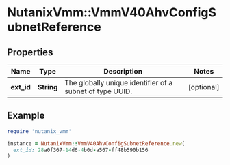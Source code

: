# NutanixVmm::VmmV40AhvConfigSubnetReference

## Properties

| Name | Type | Description | Notes |
| ---- | ---- | ----------- | ----- |
| **ext_id** | **String** | The globally unique identifier of a subnet of type UUID. | [optional] |

## Example

```ruby
require 'nutanix_vmm'

instance = NutanixVmm::VmmV40AhvConfigSubnetReference.new(
  ext_id: 28a0f367-14d6-4b0d-a567-ff48b590b156
)
```

